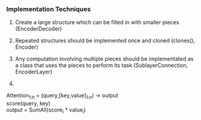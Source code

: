 ### Implementation Techniques

1. Create a large structure which can be filled in with smaller pieces (EncoderDecoder)

2. Repeated structures should be implemented once and cloned (clones(), Encoder)

3. Any computation involving multiple pieces should be implementated as a class that uses the pieces to perform its task (SublayerConnection, EncoderLayer)

4. 


Attention<sub>1:h</sub> = (query,[key,value]<sub>1:n</sub>) &rarr;  output  
  score(query, key)  
  output = SumAll(score<sub>i</sub> * value<sub>i</sub>)
